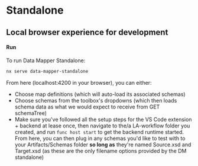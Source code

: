 # Standalone

## Local browser experience for development

#### Run

To run Data Mapper Standalone:

```bash
nx serve data-mapper-standalone
```

From here (localhost:4200 in your browser), you can either:

- Choose map definitions (which will auto-load its associated schemas)
- Choose schemas from the toolbox's dropdowns (which then loads schema data
  as what we would expect to receive from GET schemaTree)
- Make sure you've followed all the setup steps for the VS Code extension + backend
  at lease once, then navigate to the/a LA-workflow folder you created, and run
  `func host start` to get the backend runtime started. From here, you can then plug in
  any schemas you'd like to test with to your Artifacts/Schemas folder **so long as** they're
  named Source.xsd and Target.xsd (as these are the only filename options provided by the DM standalone)
